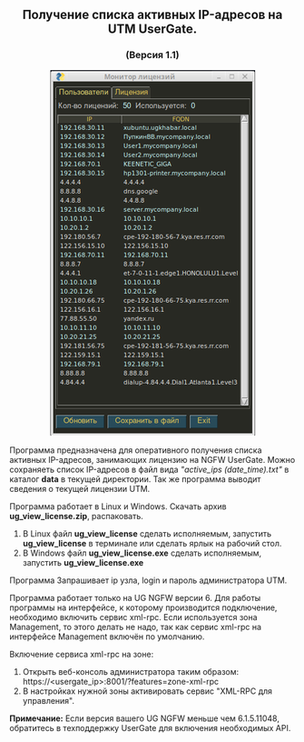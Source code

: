 <h2 align="center">Получение списка активных IP-адресов на UTM UserGate.</h2>
<h3 align="center">(Версия 1.1)</h3>
<p align="center"><img src="utm.png"></p>

Программа предназначена для оперативного получения списка активных IP-адресов, занимающих лицензию
на NGFW UserGate. Можно сохраняеть список IP-адресов в файл вида <i>"active_ips (date_time).txt"</i> в каталог
<b>data</b> в текущей директории. Так же программа выводит сведения о текущей лицензии UTM.

Программа работает в Linux и Windows.
Скачать архив <b>ug_view_license.zip</b>, распаковать.
1. В Linux файл <b>ug_view_license</b> сделать исполняемым, запустить <b>ug_view_license</b> в терминале или сделать ярлык на рабочий стол.
2. В Windows файл <b>ug_view_license.exe</b> сделать исполняемым, запустить <b>ug_view_license.exe</b>

Программа Запрашивает ip узла, login и пароль администратора UTM.

Программа работает только на UG NGFW версии 6. Для работы программы на интерфейсе, к которому производится
подключение, необходимо включить сервис xml-rpc. Если используется зона Management, то этого делать не надо,
так как сервис xml-rpc на интерфейсе Management включён по умолчанию.

Включение сервиса xml-rpc на зоне:
1. Открыть веб-консоль администратора таким образом: https://<usergate_ip>:8001/?features=zone-xml-rpc
2. В настройках нужной зоны активировать сервис "XML-RPC для управления".

<b>Примечание:</b>
Если версия вашего UG NGFW меньше чем 6.1.5.11048, обратитесь в техподдержку UserGate для включения
необходимых API.
